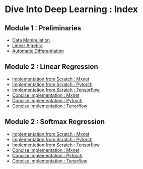 # Dive Into Deep Learning : Index
## Module 1 : Preliminaries
* [Data Manipulation](https://github.com/anubhavgupta1/D2L.AI/blob/main/Preliminaries/Data%20Manipulation.ipynb)
* [Linear Algebra](https://github.com/anubhavgupta1/D2L.AI/blob/main/Preliminaries/Linear%20Algebra.ipynb)
* [Automatic Differentiation](https://github.com/anubhavgupta1/D2L.AI/blob/main/Preliminaries/Automatic%20Differentiation.ipynb)
## Module 2 : Linear Regression
* [Implementation from Scratch : Mxnet](https://github.com/anubhavgupta1/Dive-Into-Deep-Learning/blob/main/Linear%20Regression/Implementation%20from%20Scratch/mxnet.ipynb)
* [Implementation from Scratch : Pytorch](https://github.com/anubhavgupta1/Dive-Into-Deep-Learning/blob/main/Linear%20Regression/Implementation%20from%20Scratch/pytorch.ipynb)
* [Implementation from Scratch : Tensorflow](https://github.com/anubhavgupta1/Dive-Into-Deep-Learning/blob/main/Linear%20Regression/Implementation%20from%20Scratch/tensorflow.ipynb)
* [Concise Implementation : Mxnet](https://github.com/anubhavgupta1/Dive-Into-Deep-Learning/blob/main/Linear%20Regression/Concise%20Implementation/mxnet.ipynb)
* [Concise Implementation : Pytorch](https://github.com/anubhavgupta1/Dive-Into-Deep-Learning/blob/main/Linear%20Regression/Concise%20Implementation/pytorch.ipynb)
* [Concise Implementation : Tenorflow](https://github.com/anubhavgupta1/Dive-Into-Deep-Learning/blob/main/Linear%20Regression/Concise%20Implementation/tensorflow.ipynb)
## Module 2 : Softmax Regression
* [Implementation from Scratch : Mxnet]()
* [Implementation from Scratch : Pytorch]()
* [Implementation from Scratch : Tensorflow]()
* [Concise Implementation : Mxnet]()
* [Concise Implementation : Pytorch]()
* [Concise Implementation : Tenorflow]()
